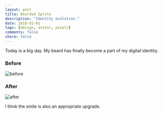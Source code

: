 ```yaml
---
layout: post
title: Bearded Sprite
description: "Identity evolution."
date: 2018-02-01
tags: [design, avatar, pixels]
comments: false
share: false
---
```


Today is a big day.  My beard has finally become a part of my digital identity.

### Before

![before](https://github.com/robotsquidward/robotsquidward.github.io/blob/master/images/ajk-coffee-sprite.gif?raw=true)

### After

![after](https://github.com/robotsquidward/robotsquidward.github.io/blob/master/images/bearded-coffee-gif.gif?raw=true)

I think the smile is also an appropriate upgrade.
